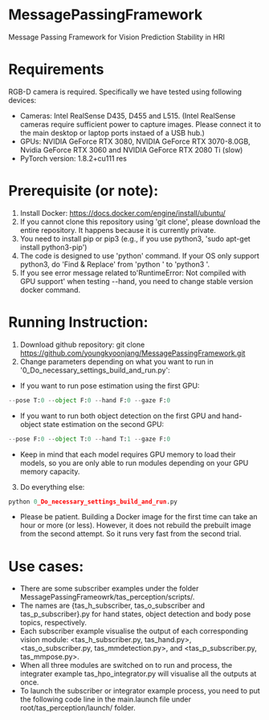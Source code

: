 # MessagePassingFramework
Message Passing Framework for Vision Prediction Stability in HRI

# Requirements 
RGB-D camera is required.
Specifically we have tested using following devices:
- Cameras: Intel RealSense D435, D455 and L515. (Intel RealSense cameras require sufficient power to capture images. Please connect it to the main desktop or laptop ports instaed of a USB hub.)
- GPUs: NVIDIA GeForce RTX 3080, NVIDIA GeForce RTX 3070-8.0GB, Nvidia GeForce RTX 3060 and NVIDIA GeForce RTX 2080 Ti (slow)
- PyTorch version: 1.8.2+cu111
res
# Prerequisite (or note): 
1. Install Docker: https://docs.docker.com/engine/install/ubuntu/
2. If you cannot clone this repository using 'git clone', please download the entire repository. It happens because it is currently private.
3. You need to install pip or pip3 (e.g., if you use python3, 'sudo apt-get install python3-pip')
4. The code is designed to use 'python' command. If your OS only support python3, do 'Find & Replace' from 'python ' to 'python3 '.
5. If you see error message related to'RuntimeError: Not compiled with GPU support' when testing --hand, you need to change stable version docker command.

# Running Instruction: 
1. Download github repository: git clone https://github.com/youngkyoonjang/MessagePassingFramework.git
2. Change parameters depending on what you want to run in '0_Do_necessary_settings_build_and_run.py':
* If you want to run pose estimation using the first GPU: 
```python
--pose T:0 --object F:0 --hand F:0 --gaze F:0
```
* If you want to run both object detection on the first GPU and hand-object state estimation on the second GPU:
```python
--pose F:0 --object T:0 --hand T:1 --gaze F:0
```
* Keep in mind that each model requires GPU memory to load their models, so you are only able to run modules depending on your GPU memory capacity.
3. Do everything else: 
```python
python 0_Do_necessary_settings_build_and_run.py
```
* Please be patient. Building a Docker image for the first time can take an hour or more (or less). However, it does not rebuild the prebuilt image from the second attempt. So it runs very fast from the second trial.

# Use cases: 
* There are some subscriber examples under the folder MessagePassingFrameowrk/tas_perception/scripts/.
* The names are {tas_h_subscriber, tas_o_subscriber and tas_p_subscriber}.py for hand states, object detection and body pose topics, respectively.
* Each subscriber example visualise the output of each corresponding vision module: <tas_h_subscriber.py, tas_hand.py>, <tas_o_subscriber.py, tas_mmdetection.py>, and <tas_p_subscriber.py, tas_mmpose.py>.
* When all three modules are switched on to run and process, the integrater example tas_hpo_integrator.py will visualise all the outputs at once.
* To launch the subscriber or integrator example process, you need to put the following code line in the main.launch file under root/tas_perception/launch/ folder.
